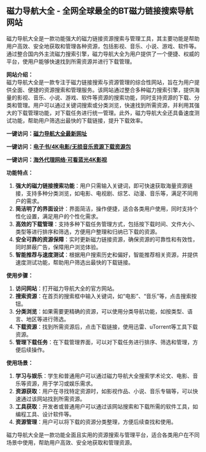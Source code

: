 <h2>磁力导航大全 - 全网全球最全的BT磁力链接搜索导航网站</h2>
<p>磁力导航大全是一款功能强大的磁力链接资源搜索与管理工具，其主要功能是帮助用户高效、安全地获取和管理各种资源，包括影视、音乐、小说、游戏、软件等。通过整合国内外主流磁力搜索引擎，磁力导航大全为用户提供了一个便捷、权威的平台，使用户能够快速找到所需资源并进行下载管理。</p>
<p><strong>网站介绍：</strong><br>磁力导航大全是一款专注于磁力链接搜索与资源管理的综合性网站，旨在为用户提供全面、便捷的资源搜索和管理服务。该网站通过整合多种磁力搜索引擎，提供海量的影视、音乐、小说、游戏、软件等资源的搜索功能，同时支持资源的下载、分类和管理。用户可以通过关键词搜索或分类浏览，快速找到所需资源，并利用其强大的下载管理功能，对下载任务进行统一管理。此外，磁力导航大全还具备速度测试功能，帮助用户筛选出最快的下载链接，提升下载效率。</p>
<p><strong>一键访问：</strong><a href="https://www.litxdh.com/favorites/cilisousuo.html" target="_blank"><strong>磁力导航大全最新网址</strong></a></p>
<p><strong>一键访问：</strong><a href="https://wangpanziyuan.pages.dev/" target="_blank"><strong>电子书/4K电影/无损音乐资源下载资源包</strong></a></p>
<p><strong>一键访问：</strong><a href="http://ip.harmonylink.net/share/e82025" target="_blank"><strong>海外代理网络·可看蓝光4K影视</strong></a></p>
<p><strong>功能特点：</strong></p>
<ol>
  <li><strong>强大的磁力链接搜索功能</strong>：用户只需输入关键词，即可快速获取海量资源链接，支持多种分类浏览，如电影、电视剧、综艺、动漫、音乐等，满足不同用户的需求。</li>
  <li><strong>简洁明了的界面设计</strong>：界面简洁，操作便捷，适合各类用户使用，同时支持个性化设置，满足用户的个性化需求。</li>
  <li><strong>高效的下载管理</strong>：支持多种下载任务管理方式，包括按下载时间、文件大小、类型等进行排序和筛选，方便用户整理和归纳已下载的资源。</li>
  <li><strong>安全可靠的资源保障</strong>：实时更新磁力链接资源，确保资源的可靠性和有效性，同时屏蔽广告，保障用户浏览体验。</li>
  <li><strong>智能推荐与速度测试</strong>：根据用户搜索历史和偏好，智能推荐相关资源，并提供速度测试功能，帮助用户筛选出最快的下载链接。</li>
</ol>
<p><strong>使用步骤：</strong></p>
<ol>
  <li><strong>访问网站</strong>：打开磁力导航大全的官方网站。</li>
  <li><strong>搜索资源</strong>：在首页的搜索框中输入关键词，如“电影”、“音乐”等，点击搜索按钮。</li>
  <li><strong>分类浏览</strong>：如果需要更精确的资源，可以使用分类导航功能，如按类型、语言、地区等进行筛选。</li>
  <li><strong>下载资源</strong>：找到所需资源后，点击下载链接，使用迅雷、uTorrent等工具下载资源。</li>
  <li><strong>管理下载任务</strong>：在下载管理界面，可以对下载任务进行排序、筛选和管理，方便后续操作。</li>
</ol>
<p><strong>使用场景：</strong></p>
<ol>
  <li><strong>学习与娱乐</strong>：学生和普通用户可以通过磁力导航大全搜索学术论文、电影、音乐等资源，用于学习或娱乐需求。</li>
  <li><strong>资源获取</strong>：用户在寻找特定资源时，如影视作品、小说、音乐专辑等，可以快速通过该网站找到所需资源。</li>
  <li><strong>工具获取</strong>：开发者或普通用户可以通过该网站搜索和下载所需的软件工具，如编程工具、设计软件等。</li>
  <li><strong>资源管理</strong>：用户可以将下载的资源分类整理，方便后续查找和使用。</li>
</ol>
<p>磁力导航大全是一款功能全面且实用的资源搜索与管理平台，适合各类用户在不同场景中使用，帮助用户高效、安全地获取和管理资源。</p>

